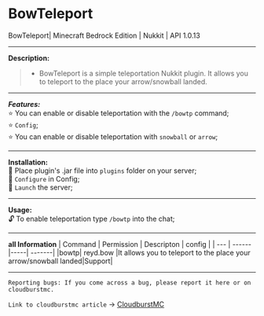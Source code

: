 # BowTeleport
BowTeleport| Minecraft Bedrock Edition | Nukkit | API 1.0.13

---

**Description:**<br />

> * BowTeleport is a simple teleportation Nukkit plugin. It allows you to teleport to the place your arrow/snowball landed.

---

***Features:***<br />
:star: You can enable or disable teleportation with the `/bowtp` command;<br />
:star: `Config`;<br />
:star: You can enable or disable teleportation with `snowball` or `arrow`;<br />

---

**Installation:**<br />
:black_square_button: Place plugin's .jar file into `plugins` folder on your server;<br />
:black_square_button: `Configure` in Config;<br />
:black_square_button: `Launch` the server;<br />

---

**Usage:**<br />
:unlock: To enable teleportation type `/bowtp` into the chat;<br />

---

**all Information**
| Command | Permission | Descripton | config |
| --- | ------|-----| -------|
|bowtp| reyd.bow |It allows you to teleport to the place your arrow/snowball landed|Support|

---

```
Reporting bugs: If you come across a bug, please report it here or on cloudburstmc.
```
`Link to cloudburstmc article` -> [CloudburstMC](https://cloudburstmc.org/resources/bowteleport.798/)
